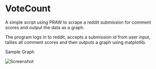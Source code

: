 # VoteCount
A simple script using PRAW to scrape a reddit submission for comment scores and output the data as a graph.

The program logs in to reddit, accepts a submission id from user input, tallies all comment scores and then outputs a graph using matplotlib.

Sample Graph

![Screenshot](https://s3-us-west-2.amazonaws.com/s.cdpn.io/413084/exampleGraph.tiff)
